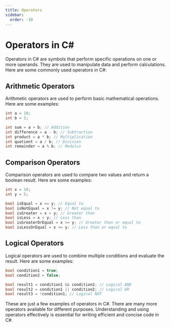 ```yaml
---
title: Operators
sidebar:
  order: -10
---
```


# Operators in C#

Operators in C# are symbols that perform specific operations on one or more operands. They are used to manipulate data and perform calculations. Here are some commonly used operators in C#:

## Arithmetic Operators

Arithmetic operators are used to perform basic mathematical operations. Here are some examples:

```csharp
int a = 10;
int b = 5;

int sum = a + b; // Addition
int difference = a - b; // Subtraction
int product = a * b; // Multiplication
int quotient = a / b; // Division
int remainder = a % b; // Modulus
```

## Comparison Operators

Comparison operators are used to compare two values and return a boolean result. Here are some examples:

```csharp
int x = 10;
int y = 5;

bool isEqual = x == y; // Equal to
bool isNotEqual = x != y; // Not equal to
bool isGreater = x > y; // Greater than
bool isLess = x < y; // Less than
bool isGreaterOrEqual = x >= y; // Greater than or equal to
bool isLessOrEqual = x <= y; // Less than or equal to
```

## Logical Operators

Logical operators are used to combine multiple conditions and evaluate the result. Here are some examples:

```csharp
bool condition1 = true;
bool condition2 = false;

bool result1 = condition1 && condition2; // Logical AND
bool result2 = condition1 || condition2; // Logical OR
bool result3 = !condition1; // Logical NOT
```

These are just a few examples of operators in C#. There are many more operators available for different purposes. Understanding and using operators effectively is essential for writing efficient and concise code in C#.
